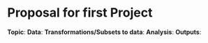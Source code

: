 # Proposal for first Project 

**Topic**:
**Data**:
**Transformations/Subsets to data**:
**Analysis**: 
**Outputs**: 
